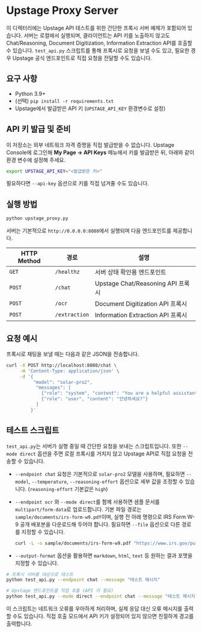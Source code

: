 # Upstage Proxy Server

이 디렉터리에는 Upstage API 테스트를 위한 간단한 프록시 서버 예제가 포함되어 있습니다. 서버는 로컬에서 실행되며, 클라이언트는 API 키를 노출하지 않고도 Chat/Reasoning, Document Digitization, Information Extraction API를 호출할 수 있습니다. `test_api.py` 스크립트를 통해 프록시로 요청을 보낼 수도 있고, 필요한 경우 Upstage 공식 엔드포인트로 직접 요청을 전달할 수도 있습니다.

## 요구 사항
- Python 3.9+
- (선택) `pip install -r requirements.txt`
- Upstage에서 발급받은 API 키 (`UPSTAGE_API_KEY` 환경변수로 설정)

## API 키 발급 및 준비
이 저장소는 외부 네트워크 자격 증명을 직접 발급받을 수 없습니다. Upstage Console에 로그인해 **My Page → API Keys** 메뉴에서 키를 발급받은 뒤, 아래와 같이 환경 변수에 설정해 주세요.

```bash
export UPSTAGE_API_KEY="<발급받은 키>"
```

필요하다면 `--api-key` 옵션으로 키를 직접 넘겨줄 수도 있습니다.

## 실행 방법
```bash
python upstage_proxy.py
```

서버는 기본적으로 `http://0.0.0.0:8080`에서 실행되며 다음 엔드포인트를 제공합니다.

| HTTP Method | 경로         | 설명                                |
|-------------|--------------|-------------------------------------|
| `GET`       | `/healthz`   | 서버 상태 확인용 엔드포인트         |
| `POST`      | `/chat`      | Upstage Chat/Reasoning API 프록시    |
| `POST`      | `/ocr`       | Document Digitization API 프록시     |
| `POST`      | `/extraction`| Information Extraction API 프록시    |

## 요청 예시
프록시로 채팅을 보낼 때는 다음과 같은 JSON을 전송합니다.

```bash
curl -X POST http://localhost:8080/chat \
     -H 'Content-Type: application/json' \
     -d '{
          "model": "solar-pro2",
           "messages": [
             {"role": "system", "content": "You are a helpful assistant."},
             {"role": "user", "content": "안녕하세요?"}
           ]
         }'
```

## 테스트 스크립트
`test_api.py`는 서버가 실행 중일 때 간단한 요청을 보내는 스크립트입니다. 또한 `--mode direct` 옵션을 주면 로컬 프록시를 거치지 않고 Upstage API로 직접 요청을 전송할 수 있습니다.

- `--endpoint chat` 요청은 기본적으로 `solar-pro2` 모델을 사용하며, 필요하면 `--model`, `--temperature`, `--reasoning-effort` 옵션으로 세부 값을 조정할 수 있습니다. (`reasoning-effort` 기본값은 `high`)

- `--endpoint ocr` 와 `--mode direct`를 함께 사용하면 샘플 문서를 `multipart/form-data`로 업로드합니다. 기본 파일 경로는 `sample/documents/irs-form-w9.pdf`이며, 실행 전 아래 명령으로 IRS Form W-9 공개 배포본을 다운로드해 두어야 합니다. 필요하면 `--file` 옵션으로 다른 경로를 지정할 수 있습니다.

  ```bash
  curl -L -o sample/documents/irs-form-w9.pdf "https://www.irs.gov/pub/irs-pdf/fw9.pdf"
  ```
- `--output-format` 옵션을 활용하면 `markdown`, `html`, `text` 등 원하는 결과 포맷을 지정할 수 있습니다.

```bash
# 프록시 서버를 대상으로 테스트
python test_api.py --endpoint chat --message "테스트 메시지"

# Upstage 엔드포인트를 직접 호출 (API 키 필요)
python test_api.py --mode direct --endpoint chat --message "테스트 메시지"
```

이 스크립트는 네트워크 오류를 우아하게 처리하며, 실제 응답 대신 오류 메시지를 출력할 수도 있습니다. 직접 호출 모드에서 API 키가 설정되어 있지 않으면 친절하게 경고를 출력합니다.
